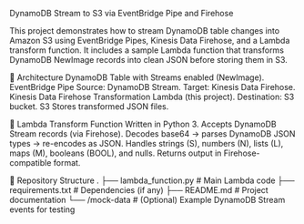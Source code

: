DynamoDB Stream to S3 via EventBridge Pipe and Firehose

This project demonstrates how to stream DynamoDB table changes into Amazon S3 using EventBridge Pipes, Kinesis Data Firehose, and a Lambda transform function.
It includes a sample Lambda function that transforms DynamoDB NewImage records into clean JSON before storing them in S3.

🚀 Architecture
DynamoDB
Table with Streams enabled (NewImage).
EventBridge Pipe
Source: DynamoDB Stream.
Target: Kinesis Data Firehose.
Kinesis Data Firehose
Transformation Lambda (this project).
Destination: S3 bucket.
S3
Stores transformed JSON files.

🧩 Lambda Transform Function
Written in Python 3.
Accepts DynamoDB Stream records (via Firehose).
Decodes base64 → parses DynamoDB JSON types → re-encodes as JSON.
Handles strings (S), numbers (N), lists (L), maps (M), booleans (BOOL), and nulls.
Returns output in Firehose-compatible format.

📂 Repository Structure
.
├── lambda_function.py     # Main Lambda code
├── requirements.txt       # Dependencies (if any)
├── README.md              # Project documentation
└── /mock-data             # (Optional) Example DynamoDB Stream events for testing


